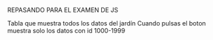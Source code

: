 REPASANDO PARA EL EXAMEN DE JS

Tabla que muestra todos los datos del jardín
Cuando pulsas el boton muestra solo los datos con id 1000-1999